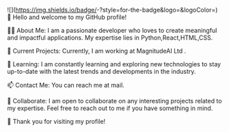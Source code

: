 ![<Badge Name>](https://img.shields.io/badge/<Badge Text>-<Background Color>?style=for-the-badge&logo=<Icon Name>&logoColor=<Logo Color>)
👋 Hello and welcome to my GitHub profile!

👨‍💻 About Me:
I am a passionate developer who loves to create meaningful and impactful applications. My expertise lies in Python,React,HTML,CSS.

🔭 Current Projects:
Currently, I am working at MagnitudeAI Ltd .

🌱 Learning:
I am constantly learning and exploring new technologies to stay up-to-date with the latest trends and developments in the industry.

📫 Contact Me:
You can reach me at mail.

🤝 Collaborate:
I am open to collaborate on any interesting projects related to my expertise. Feel free to reach out to me if you have something in mind.

👀 Thank you for visiting my profile!


<!--
**Rushikeshrd/Rushikeshrd** is a ✨ _special_ ✨ repository because its `README.md` (this file) appears on your GitHub profile.

Here are some ideas to get you started:

- 🔭 I’m currently working on ...
- 🌱 I’m currently learning ...
- 👯 I’m looking to collaborate on ...
- 🤔 I’m looking for help with ...
- 💬 Ask me about ...
- 📫 How to reach me: ...
- 😄 Pronouns: ...
- ⚡ Fun fact: ...
-->
